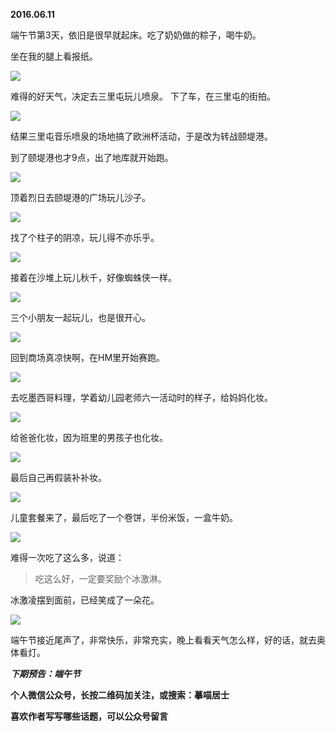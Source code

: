 
          
            
**2016.06.11**

端午节第3天，依旧是很早就起床。吃了奶奶做的粽子，喝牛奶。

坐在我的腿上看报纸。




![](//upload-images.jianshu.io/upload_images/51001-00837df968dd6439.jpg)




难得的好天气，决定去三里屯玩儿喷泉。
下了车，在三里屯的街拍。




![](//upload-images.jianshu.io/upload_images/51001-893091f545830720.jpg)




结果三里屯音乐喷泉的场地搞了欧洲杯活动，于是改为转战颐堤港。

到了颐堤港也才9点，出了地库就开始跑。




![](//upload-images.jianshu.io/upload_images/51001-228bbf3dcb98487f.jpg)




顶着烈日去颐堤港的广场玩儿沙子。




![](//upload-images.jianshu.io/upload_images/51001-9ea08374b625bdea.jpg)




找了个柱子的阴凉，玩儿得不亦乐乎。




![](//upload-images.jianshu.io/upload_images/51001-fe46c9607fb51dd5.jpg)




接着在沙堆上玩儿秋千，好像蜘蛛侠一样。




![](//upload-images.jianshu.io/upload_images/51001-02ef5ed7ea1eb72a.jpg)




三个小朋友一起玩儿，也是很开心。




![](//upload-images.jianshu.io/upload_images/51001-a94fa7cb0a7389f2.jpg)




回到商场真凉快啊，在HM里开始赛跑。




![](//upload-images.jianshu.io/upload_images/51001-b485fd33b12cfa42.jpg)




去吃墨西哥料理，学着幼儿园老师六一活动时的样子，给妈妈化妆。




![](//upload-images.jianshu.io/upload_images/51001-92834764a324ae4e.jpg)




给爸爸化妆，因为班里的男孩子也化妆。




![](//upload-images.jianshu.io/upload_images/51001-081b01e0468c9e14.jpg)




最后自己再假装补补妆。




![](//upload-images.jianshu.io/upload_images/51001-6e35c41d5d18df2a.jpg)




儿童套餐来了，最后吃了一个卷饼，半份米饭，一盒牛奶。




![](//upload-images.jianshu.io/upload_images/51001-5755118aedf65259.jpg)




难得一次吃了这么多，说道：
>吃这么好，一定要奖励个冰激淋。



冰激凌摆到面前，已经笑成了一朵花。




![](//upload-images.jianshu.io/upload_images/51001-73f4f6719b7d5fc0.jpg)




端午节接近尾声了，非常快乐，非常充实，晚上看看天气怎么样，好的话，就去奥体看灯。


***下期预告：端午节***


**个人微信公众号，长按二维码加关注，或搜索：摹喵居士**

**喜欢作者写写哪些话题，可以公众号留言**




          
        